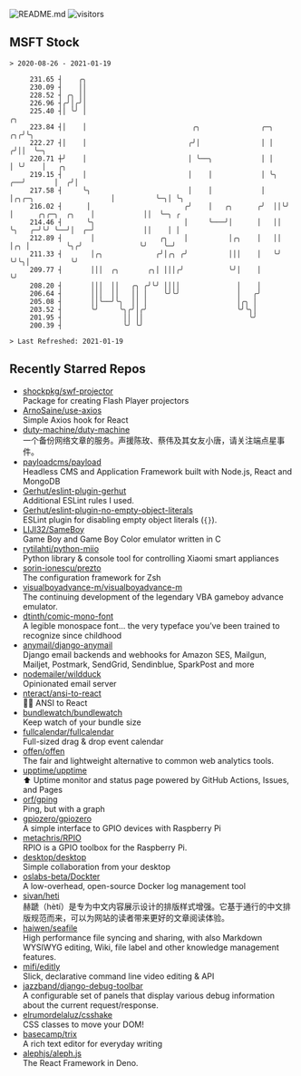 ![README.md](https://github.com/Gerhut/Gerhut/workflows/README.md/badge.svg)
![visitors](https://visitors.vercel.app/Gerhut/Gerhut?token=8cf69d1f6813d272ef062726b6070c9be4ff72038cfe5a7ded7384a8da65d866)

## MSFT Stock

```
> 2020-08-26 - 2021-01-19

     231.65 ┤    ╭╮                                                                                              
     230.09 ┤    ││                                                                                              
     228.52 ┤ ╭╮ ││                                                                                              
     226.96 ┤╭╯│╭╯│                                                                                              
     225.40 ┤│ ╰╯ │                                                                              ╭╮              
     223.84 ┤│    │                          ╭╮               ╭─╮                             ╭╮╭╯╰╮             
     222.27 ┤│    │                         ╭╯│               │ │                            ╭╯││  ╰─╮           
     220.71 ┼╯    │                         │ ╰──╮            │ │                            │ ╰╯    │   ╭╮      
     219.15 ┤     │                         │    │            │ ╰╮                        ╭──╯       │  ╭╯│      
     217.58 ┤     ╰╮                        │    │            │  │╭╮╭─╮                   │          ╰─╮│ ╰╮     
     216.02 ┤      │                       ╭╯    │   ╭╮      ╭╯  ││╰╯ │      ╭╮╭─╮  ╭╮    │            ││  ╰─╮ ╭ 
     214.46 ┤      ╰╮                      │     ╰───╯│      │   ││   ╰╮   ╭─╯╰╯ ╰──╯│  ╭─╯            ││    │ │ 
     212.89 ┤       │                ╭╮    │          │╭╮    │   ││    │╭╮ │         ╰╮╭╯              ╰╯    ╰─╯ 
     211.33 ┤       │╭╮             ╭╯│╭╮ ╭╯          │││    │   ╰╯    ╰╯╰╮│          ╰╯                         
     209.77 ┤       │││  ╭╮       ╭╮│ │││╭╯           ╰╯│    │            ╰╯                                     
     208.20 ┤       │││  ││   ╭╮ ╭╯╰╯ ││││              │    │                                                   
     206.64 ┤       │││  ││   ││ │    ╰╯╰╯              │   ╭╯                                                   
     205.08 ┤       ││╰──╯╰╮  ││ │                      │╭╮ │                                                    
     203.52 ┤       ╰╯     ╰╮╭╯│╭╯                      ╰╯╰╮│                                                    
     201.95 ┤               ││ ││                          ╰╯                                                    
     200.39 ┤               ╰╯ ╰╯                                                                                

> Last Refreshed: 2021-01-19
```

## Recently Starred Repos

- [shockpkg/swf-projector](https://github.com/shockpkg/swf-projector)  
  Package for creating Flash Player projectors
- [ArnoSaine/use-axios](https://github.com/ArnoSaine/use-axios)  
  Simple Axios hook for React
- [duty-machine/duty-machine](https://github.com/duty-machine/duty-machine)  
  一个备份网络文章的服务。声援陈玫、蔡伟及其女友小唐，请关注端点星事件。
- [payloadcms/payload](https://github.com/payloadcms/payload)  
  Headless CMS and Application Framework built with Node.js, React and MongoDB
- [Gerhut/eslint-plugin-gerhut](https://github.com/Gerhut/eslint-plugin-gerhut)  
  Additional ESLint rules I used.
- [Gerhut/eslint-plugin-no-empty-object-literals](https://github.com/Gerhut/eslint-plugin-no-empty-object-literals)  
  ESLint plugin for disabling empty object literals (`{}`).
- [LIJI32/SameBoy](https://github.com/LIJI32/SameBoy)  
  Game Boy and Game Boy Color emulator written in C
- [rytilahti/python-miio](https://github.com/rytilahti/python-miio)  
  Python library & console tool for controlling Xiaomi smart appliances
- [sorin-ionescu/prezto](https://github.com/sorin-ionescu/prezto)  
  The configuration framework for Zsh
- [visualboyadvance-m/visualboyadvance-m](https://github.com/visualboyadvance-m/visualboyadvance-m)  
  The continuing development of the legendary VBA gameboy advance emulator.
- [dtinth/comic-mono-font](https://github.com/dtinth/comic-mono-font)  
  A legible monospace font... the very typeface you’ve been trained to recognize since childhood
- [anymail/django-anymail](https://github.com/anymail/django-anymail)  
  Django email backends and webhooks for Amazon SES, Mailgun, Mailjet, Postmark, SendGrid, Sendinblue, SparkPost and more
- [nodemailer/wildduck](https://github.com/nodemailer/wildduck)  
  Opinionated email server
- [nteract/ansi-to-react](https://github.com/nteract/ansi-to-react)  
  :guardsman: ANSI to React
- [bundlewatch/bundlewatch](https://github.com/bundlewatch/bundlewatch)  
  Keep watch of your bundle size
- [fullcalendar/fullcalendar](https://github.com/fullcalendar/fullcalendar)  
  Full-sized drag & drop event calendar
- [offen/offen](https://github.com/offen/offen)  
  The fair and lightweight alternative to common web analytics tools. 
- [upptime/upptime](https://github.com/upptime/upptime)  
  ⬆️ Uptime monitor and status page powered by GitHub Actions, Issues, and Pages
- [orf/gping](https://github.com/orf/gping)  
  Ping, but with a graph
- [gpiozero/gpiozero](https://github.com/gpiozero/gpiozero)  
  A simple interface to GPIO devices with Raspberry Pi
- [metachris/RPIO](https://github.com/metachris/RPIO)  
  RPIO is a GPIO toolbox for the Raspberry Pi.
- [desktop/desktop](https://github.com/desktop/desktop)  
  Simple collaboration from your desktop
- [oslabs-beta/Dockter](https://github.com/oslabs-beta/Dockter)  
  A low-overhead, open-source Docker log management tool
- [sivan/heti](https://github.com/sivan/heti)  
  赫蹏（hètí）是专为中文内容展示设计的排版样式增强。它基于通行的中文排版规范而来，可以为网站的读者带来更好的文章阅读体验。
- [haiwen/seafile](https://github.com/haiwen/seafile)  
  High performance file syncing and sharing, with also Markdown WYSIWYG editing, Wiki, file label and other knowledge management features.
- [mifi/editly](https://github.com/mifi/editly)  
  Slick, declarative command line video editing & API
- [jazzband/django-debug-toolbar](https://github.com/jazzband/django-debug-toolbar)  
  A configurable set of panels that display various debug information about the current request/response.
- [elrumordelaluz/csshake](https://github.com/elrumordelaluz/csshake)  
  CSS classes to move your DOM!
- [basecamp/trix](https://github.com/basecamp/trix)  
  A rich text editor for everyday writing
- [alephjs/aleph.js](https://github.com/alephjs/aleph.js)  
  The React Framework in Deno.
